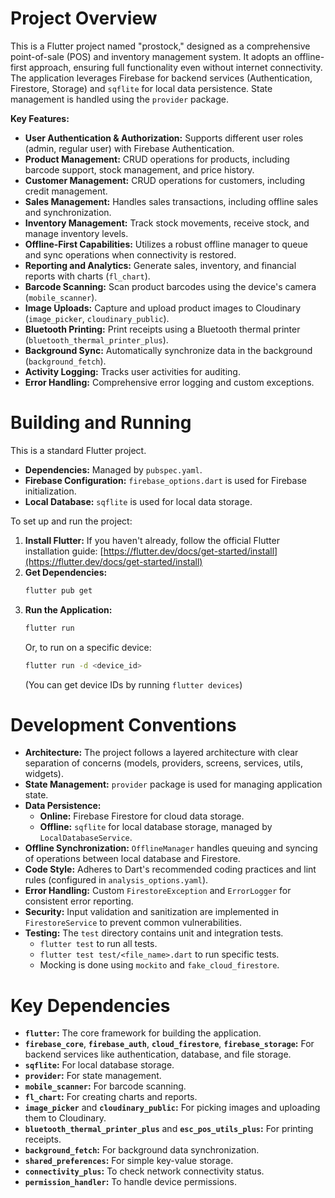 # Project Overview

This is a Flutter project named "prostock," designed as a comprehensive point-of-sale (POS) and inventory management system. It adopts an offline-first approach, ensuring full functionality even without internet connectivity. The application leverages Firebase for backend services (Authentication, Firestore, Storage) and `sqflite` for local data persistence. State management is handled using the `provider` package.

**Key Features:**
*   **User Authentication & Authorization:** Supports different user roles (admin, regular user) with Firebase Authentication.
*   **Product Management:** CRUD operations for products, including barcode support, stock management, and price history.
*   **Customer Management:** CRUD operations for customers, including credit management.
*   **Sales Management:** Handles sales transactions, including offline sales and synchronization.
*   **Inventory Management:** Track stock movements, receive stock, and manage inventory levels.
*   **Offline-First Capabilities:** Utilizes a robust offline manager to queue and sync operations when connectivity is restored.
*   **Reporting and Analytics:** Generate sales, inventory, and financial reports with charts (`fl_chart`).
*   **Barcode Scanning:** Scan product barcodes using the device's camera (`mobile_scanner`).
*   **Image Uploads:** Capture and upload product images to Cloudinary (`image_picker`, `cloudinary_public`).
*   **Bluetooth Printing:** Print receipts using a Bluetooth thermal printer (`bluetooth_thermal_printer_plus`).
*   **Background Sync:** Automatically synchronize data in the background (`background_fetch`).
*   **Activity Logging:** Tracks user activities for auditing.
*   **Error Handling:** Comprehensive error logging and custom exceptions.

# Building and Running

This is a standard Flutter project.

*   **Dependencies:** Managed by `pubspec.yaml`.
*   **Firebase Configuration:** `firebase_options.dart` is used for Firebase initialization.
*   **Local Database:** `sqflite` is used for local data storage.

To set up and run the project:

1.  **Install Flutter:** If you haven't already, follow the official Flutter installation guide: [https://flutter.dev/docs/get-started/install](https://flutter.dev/docs/get-started/install)
2.  **Get Dependencies:**
    ```bash
    flutter pub get
    ```
3.  **Run the Application:**
    ```bash
    flutter run
    ```
    Or, to run on a specific device:
    ```bash
    flutter run -d <device_id>
    ```
    (You can get device IDs by running `flutter devices`)

# Development Conventions

*   **Architecture:** The project follows a layered architecture with clear separation of concerns (models, providers, screens, services, utils, widgets).
*   **State Management:** `provider` package is used for managing application state.
*   **Data Persistence:**
    *   **Online:** Firebase Firestore for cloud data storage.
    *   **Offline:** `sqflite` for local database storage, managed by `LocalDatabaseService`.
*   **Offline Synchronization:** `OfflineManager` handles queuing and syncing of operations between local database and Firestore.
*   **Code Style:** Adheres to Dart's recommended coding practices and lint rules (configured in `analysis_options.yaml`).
*   **Error Handling:** Custom `FirestoreException` and `ErrorLogger` for consistent error reporting.
*   **Security:** Input validation and sanitization are implemented in `FirestoreService` to prevent common vulnerabilities.
*   **Testing:** The `test` directory contains unit and integration tests.
    *   `flutter test` to run all tests.
    *   `flutter test test/<file_name>.dart` to run specific tests.
    *   Mocking is done using `mockito` and `fake_cloud_firestore`.

# Key Dependencies

*   **`flutter`:** The core framework for building the application.
*   **`firebase_core`**, **`firebase_auth`**, **`cloud_firestore`**, **`firebase_storage`:** For backend services like authentication, database, and file storage.
*   **`sqflite`:** For local database storage.
*   **`provider`:** For state management.
*   **`mobile_scanner`:** For barcode scanning.
*   **`fl_chart`:** For creating charts and reports.
*   **`image_picker`** and **`cloudinary_public`:** For picking images and uploading them to Cloudinary.
*   **`bluetooth_thermal_printer_plus`** and **`esc_pos_utils_plus`:** For printing receipts.
*   **`background_fetch`:** For background data synchronization.
*   **`shared_preferences`:** For simple key-value storage.
*   **`connectivity_plus`:** To check network connectivity status.
*   **`permission_handler`:** To handle device permissions.